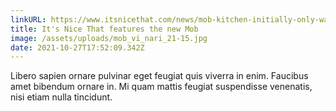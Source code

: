 ```yaml
---
linkURL: https://www.itsnicethat.com/news/mob-kitchen-initially-only-wanted-a-brand-refresh-studio-nari-gave-it-a-whole-new-identity
title: It's Nice That features the new Mob
image: /assets/uploads/mob_vi_nari_21-15.jpg
date: 2021-10-27T17:52:09.342Z
---
```

Libero sapien ornare pulvinar eget feugiat quis viverra in enim. Faucibus amet bibendum ornare in. Mi quam mattis feugiat suspendisse venenatis, nisi etiam nulla tincidunt.